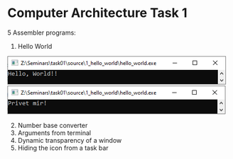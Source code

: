# Computer Architecture Task 1

5 Assembler programs:
1.  Hello World

![picture 1](https://raw.githubusercontent.com/OlegStanKoptev/task01/master/source/1_hello_world/1.png)
![picture 2](https://raw.githubusercontent.com/OlegStanKoptev/task01/master/source/1_hello_world/2.png)

2.  Number base converter
3.  Arguments from terminal
4.  Dynamic transparency of a window
5.  Hiding the icon from a task bar
